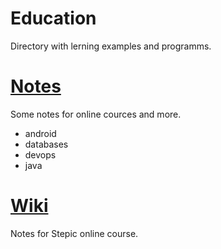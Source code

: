 # Education
Directory with lerning examples and programms.

# [Notes](https://github.com/b4w/Education/tree/master/Notes "Notes")
Some notes for online cources and more. 
* android
* databases
* devops
* java

# [Wiki](https://github.com/b4w/Education/wiki "wiki")
Notes for Stepic online course.
